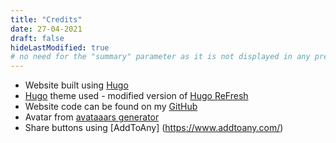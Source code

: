 ```yaml
---
title: "Credits"
date: 27-04-2021
draft: false
hideLastModified: true
# no need for the "summary" parameter as it is not displayed in any previews
---
```


- Website built using [Hugo](https://gohugo.io/)
- [Hugo](https://gohugo.io/) theme used - modified version of [Hugo ReFresh](https://themes.gohugo.io/hugo-refresh/)
- Website code can be found on my [GitHub](https://github.com/trisha0996/trishafernandes-blog)
- Avatar from [avataaars generator](https://getavataaars.com/)
- Share buttons using [AddToAny] (https://www.addtoany.com/)
